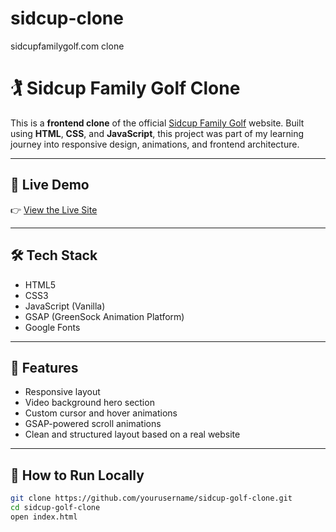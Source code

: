 # sidcup-clone
sidcupfamilygolf.com clone



# 🏌️ Sidcup Family Golf Clone

This is a **frontend clone** of the official [Sidcup Family Golf](https://www.sidcupfamilygolf.com/) website. Built using **HTML**, **CSS**, and **JavaScript**, this project was part of my learning journey into responsive design, animations, and frontend architecture.

---

## 🔗 Live Demo

👉 [View the Live Site]()  


---

## 🛠️ Tech Stack

- HTML5
- CSS3
- JavaScript (Vanilla)
- GSAP (GreenSock Animation Platform)
- Google Fonts

---

## 📸 Features

- Responsive layout
- Video background hero section
- Custom cursor and hover animations
- GSAP-powered scroll animations
- Clean and structured layout based on a real website

---

## 📁 How to Run Locally

```bash
git clone https://github.com/yourusername/sidcup-golf-clone.git
cd sidcup-golf-clone
open index.html
